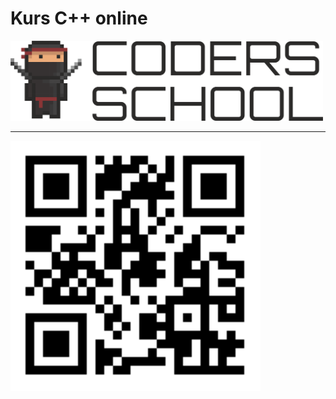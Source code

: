 <!-- .slide: data-background="#111111" -->

# Kurs C++ online

<a href="https://coders.school">
    <img width="500" src="../coders_school_logo.png" alt="Coders School" class="plain">
</a>

___

<img width="400" src="../img/qr.png">
